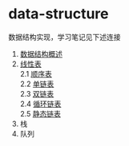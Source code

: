 # data-structure

数据结构实现，学习笔记见下述连接

1. [数据结构概述](https://alex-mcavoy.github.io/notes/data-structure/35ca0ba5.html)
2. [线性表](https://alex-mcavoy.github.io/notes/data-structure/40f24371.html) </br>
  2.1 [顺序表](https://alex-mcavoy.github.io/notes/data-structure/f35acf61.html) </br>
  2.2 [单链表](https://alex-mcavoy.github.io/notes/data-structure/71c610d3.html) </br>
  2.3 [双链表](https://alex-mcavoy.github.io/notes/data-structure/c1a5ceb3.html) </br>
  2.4 [循环链表](https://alex-mcavoy.github.io/notes/data-structure/23c1ac0e.html) </br>
  2.5 [静态链表](https://alex-mcavoy.github.io/notes/data-structure/270275d2.html) </br>
3. 栈
4. 队列

